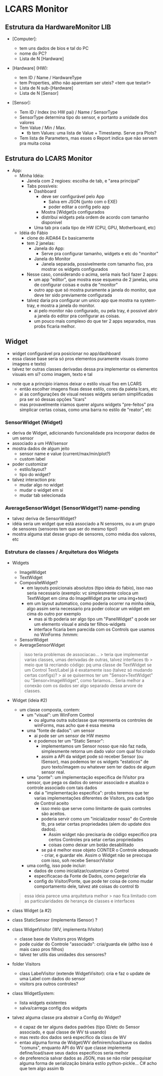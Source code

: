 # LCARS Monitor

## Estrutura da HardwareMonitor LIB
- [Computer]:
    - tem uns dados de bios e tal do PC
    - nome do PC?
    - Lista de N [Hardware]

- [Hardware] (HW):
    - tem ID / Name / HardwareType
    - tem Properties, altho não aparentam ser uteis? <tem que testar!>
    - Lista de N sub-[Hardware]
    - Lista de N [Sensor]

- [Sensor]:
    - Tem ID / Index (no HW pai) / Name / SensorType
    - SensorType determina tipo do sensor, e portanto a unidade dos valores
    - Tem Value / Min / Max.
        - tb tem Values: uma lista de Value + Timestamp. Serve pra Plots?
    - Tem lista de Parameters, mas esses o Report indica que não servem pra muita coisa

## Estrutura do LCARS Monitor

- App:
    - Minha Idéia:
        - Janela com 2 regioes: escolha de tab, e "area principal"
        - Tabs possíveis:
            - Dashboard
                - deve ser configurável pelo App
                    - Salva em JSON (junto com o EXE)
                    - poder editar a config pelo app
                - Mostra [Widget]s configurados
                - distribui widgets pela ordem de acordo com tamanho disponivel
            - Uma tab pra cada tipo de HW (CPU, GPU, Motherboard, etc)
    - Idéia do Fábio
        - clone do AIDA64 Ex basicamente
        - tem 2 janelas:
            - Janela do App:
                - Serve pra configurar tamanho, widgets e etc do "monitor"
            - Janela do Monitor
                - Janela separada, possivelmente com tamanho fixo, pra mostrar os widgets configurados
        - Nesse caso, considerando o acima, seria mais facil fazer 2 apps:
            - um app "editor", que mostra esse esquema de 2 janelas, uma de configurar coisas e outra de "monitor"
            - outro app que só mostra puramente a janela do monitor, que deve ter sido previamente configurada
        - talvez daria pra configurar um unico app que mostra na system-tray, e mostra a janela do monitor.
            - ai pelo monitor não configurado, ou pela tray, é possivel abrir a janela do editor pra configurar as coisas.
            - um pouco mais complexo do que ter 2 apps separados, mas probs ficaria melhor.

## Widget
- widget configurável pra posicionar no app/dashboard
- essa classe base seria só pros elementos puramente visuais (como imagens e texto)
- talvez ter outras classes derivadas dessa pra implementar os elementos visuais em si? como imagem, texto e tal

* note que a principio iriamos deixar o estilo visual fixo em LCARS
    - então escolher imagens fixas desse estilo, cores da paleta lcars, etc
    - ai as configurações de visual nesses widgets seriam simplificadas pra ser só dessas opções "lcars"
    - mas provavelmente iriamos querer alguns widgets "pre-feitos" pra simplicar certas coisas, como uma barra no estilo de "reator", etc

### SensorWidget (Widget)
- deriva de Widget, adicionando funcionalidade pra incorporar dados de um sensor
- associado a um HW/sensor
- mostra dados de algum jeito
    - sensor name e value (current/max/min/plot?)
    - custom label
- poder customizar
    - estilo/layout?
    - tipo do widget?
- talvez interaction pra:
    - mudar algo no widget
    - mudar o widget em si
    - mudar tab selecionada

### AverageSensorWidget (SensorWidget?) name-pending
- talvez deriva de SensorWidget?
- idéia seria um widget que está associado a N sensores, ou a um grupo de sensores (sensores tem que ser do mesmo tipo!)
- mostra alguma stat desse grupo de sensores, como média dos valores, etc

### Estrutura de classes / Arquitetura dos Widgets
- Widgets
    - ImageWidget
    - TextWidget
    - CompositeWidget?
        - em layouts posicionais absolutos (tipo ideia do fabio), isso nao seria necessario (exemplo: vc simplesmente coloca um TextWidget em cima do ImageWidget pra ter uma img+text)
        - em um layout automatico, como poderia ocorrer na minha ideia, algo assim seria necessario pra poder colocar um widget em cima do outro por exemplo
            - mas ai tb poderia ser algo tipo um "PanelWidget" q pode ser um elemento visual e ainda ter filhos-widgets
            - interface ficaria bem parecida com os Controls que usamos no WinForms :hmmm:
    - SensorWidget
    - AverageSensorWidget
    > isso teria problemas de associacao...
        > teria que implementar varias classes, umas derivadas de outras, talvez interfaces tb
        > meio que tá recriando código: pq uma classe de TextWidget se um Control Text/Label já é exatamente isso (talvez só mudando certas configs)?
        > ai se quisermos ter um "Sensor+TextWidget" ou "Sensor+ImageWidget", como fariamos... Seria melhor a conexão com os dados ser algo separado dessa arvore de classes.

- Widget (ideia #2)
    - um classe composta, contem:
        - um "visual": um WinForm Control
            - ou alguma outra subclasse que representa os controles de winForms, mas acho que é essa mesma
        - uma "fonte de dados": um sensor
            - ai pode ser um sensor de HW mesmo
            - e podemos ter um "Static Sensor":
                - implementamos um Sensor nosso que não faz nada, simplesmente retorna um dado valor com qual foi criado
                - assim a API da widget pode só receber Sensor (ou ISensor), mas podemos ter os widgets "estaticos" de puro texto/imagem ou whatever sem ter dados de algum sensor real.
        - uma "ponte": um implementação especifica de IVisitor pra sensor, que pega os dados do sensor associado e atualiza o controle associado com tais dados
            - dai a "implementação especifica": probs teremos que ter varias implementações diferentes de Visitors, pra cada tipo de Control aceito
                - isso meio que serve como limitante de quais controles são aceitos.
                - poderia servir como um "inicializador nosso" do Controle tb, pra setar certas propriedades (alem do update dos dados).
                    - Assim widget não precisaria de código especifico pra certos Controles pra setar certas propriedades
                    - coisas como deixar um botão desabilitado
                - se pá é melhor esse objeto CONTER o Controle adequado - criar, e guardar ele. Assim o Widget não se preocupa com isso, soh recebe Sensor/Visitor
        - uma config, isso pode incluir:
            - dados de como inicializar/customizar o Control
            - especificacao da Fonte de Dados, como pegar/criar ela
            - config do Visitor/Ponte, que pode ter coisa de como mudar comportamento dele, talvez até coisas do control tb
    > essa ideia parece uma arquitetura melhor
        > nao fica limitado com as particularidades de herança de classes e interfaces

- class Widget (a #2)
- class StaticSensor (implementa ISensor) ?
- class WidgetVisitor (WV, implementa IVisitor)
    - classe base de Visitors pros Widgets
    - pode cuidar do Controle "associado": cria/guarda ele (altho isso é mais caso pros filhos)
    - talvez ter utils das unidades dos sensores?
- folder Visitors
    - class LabelVisitor (extende WidgetVisitor): cria e faz o update de uma Label com dados do sensor
    - visitors pra outros controles?
- class WidgetSystem:
    - lista widgets existentes
    - salva/carrega config dos widgets
- talvez alguma classe pra abstrair a Config do Widget?
    - é capaz de ter alguns dados padrões (tipo ID/etc do Sensor associado, e qual classe de WV tá usando)
    - mas resto dos dados será especifico da class de WV
    - entao alguma forma de Widget/WV definirem/load/save os dados "comuns", enquanto API do WV que classe implementa define/load/save seus dados especificos seria melhor
    - de preferencia salvar dados as JSON, mas se não rolar pesquisar alguma forma de serialização binária estilo python-pickle... C# acho que tem algo assim tb